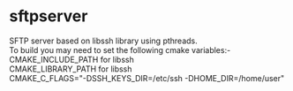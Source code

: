 # sftpserver
SFTP server based on libssh library using pthreads.<br/>
To build you may need to set the following cmake variables:-<br/>
CMAKE_INCLUDE_PATH for libssh<br/>
CMAKE_LIBRARY_PATH for libssh<br/>
CMAKE_C_FLAGS="-DSSH_KEYS_DIR=/etc/ssh -DHOME_DIR=/home/user"<br/>